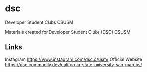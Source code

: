 # dsc
Developer Student Clubs CSUSM

Materials created for Developer Student Clubs (DSC) CSUSM

## Links
Instagram https://www.instagram.com/dsc.csusm/
Official Website https://dsc.community.dev/california-state-university-san-marcos/
